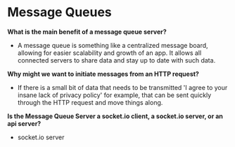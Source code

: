 # Message Queues

**What is the main benefit of a message queue server?**

- A message queue is something like a centralized message board, allowing for easier scalability and growth of an app. It allows all connected servers to share data and stay up to date with such data. 

**Why might we want to initiate messages from an HTTP request?**

- If there is a small bit of data that needs to be transmitted 'I agree to your insane lack of privacy policy' for example, that can be sent quickly through the HTTP request and move things along. 

**Is the Message Queue Server a socket.io client, a socket.io server, or an api server?**

- socket.io server
